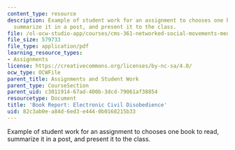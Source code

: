 ```yaml
---
content_type: resource
description: Example of student work for an assignment to chooses one book to read,
  summarize it in a post, and present it to the class.
file: /ol-ocw-studio-app/courses/cms-361-networked-social-movements-media-mobilization-spring-2014/82c3ab0ea84d6ed3e4440b0168215b33_MITCMS_361S14_BookReprtECD.pdf
file_size: 579733
file_type: application/pdf
learning_resource_types:
- Assignments
license: https://creativecommons.org/licenses/by-nc-sa/4.0/
ocw_type: OCWFile
parent_title: Assignments and Student Work
parent_type: CourseSection
parent_uid: c3011914-67ad-400b-3dcd-79061af38854
resourcetype: Document
title: 'Book Report: Electronic Civil Disobedience'
uid: 82c3ab0e-a84d-6ed3-e444-0b0168215b33
---
```

Example of student work for an assignment to chooses one book to read, summarize it in a post, and present it to the class.